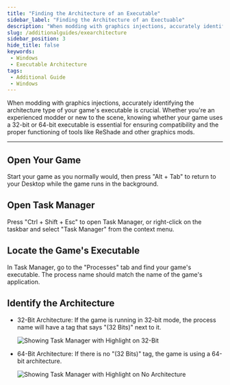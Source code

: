 ```yaml
---
title: "Finding the Architecture of an Executable"
sidebar_label: "Finding the Architecture of an Exectuable"
description: "When modding with graphics injections, accurately identifying the architecture type of your game's executable is crucial. Whether you're an experienced modder or new to the scene, knowing whether your game uses a 32-bit or 64-bit executable is essential for ensuring compatibility and the proper functioning of tools like ReShade and other graphics mods."
slug: /additionalguides/exearchitecture
sidebar_position: 3
hide_title: false
keywords: 
 - Windows
 - Executable Architecture
tags:
 - Additional Guide
 - Windows
---
```


When modding with graphics injections, accurately identifying the architecture type of your game's executable is crucial. Whether you're an experienced modder or new to the scene, knowing whether your game uses a 32-bit or 64-bit executable is essential for ensuring compatibility and the proper functioning of tools like ReShade and other graphics mods.

---

## Open Your Game 
Start your game as you normally would, then press "Alt + Tab" to return to your Desktop while the game runs in the background.

## Open Task Manager
Press "Ctrl + Shift + Esc" to open Task Manager, or right-click on the taskbar and select "Task Manager" from the context menu.

## Locate the Game's Executable
In Task Manager, go to the "Processes" tab and find your game's executable. The process name should match the name of the game's application.

## Identify the Architecture
   * 32-Bit Architecture: If the game is running in 32-bit mode, the process name will have a tag that says "(32 Bits)" next to it.
     
     ![Showing Task Manager with Highlight on 32-Bit](https://assets.martysmods.com/additionalguides/gamearch/GameArch32BitHighlight.webp)

   * 64-Bit Architecture: If there is no "(32 Bits)" tag, the game is using a 64-bit architecture.
     
     ![Showing Task Manager with Highlight on No Architecture](https://assets.martysmods.com/additionalguides/gamearch/GameArch64Bit.webp)
